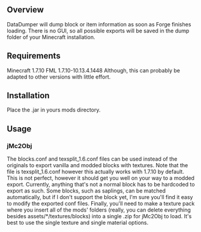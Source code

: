 ## Overview
DataDumper will dump block or item information as soon as Forge finishes loading. There is no GUI, so all possible exports will be saved in the dump folder of your Minecraft installation.

## Requirements
Minecraft 1.7.10
FML 1.7.10-10.13.4.1448
Although, this can probably be adapted to other versions with little effort.

## Installation
Place the .jar in yours mods directory.

## Usage
### jMc2Obj
The blocks.conf and texsplit_1.6.conf files can be used instead of the originals to export vanilla and modded blocks with textures. Note that the file is texsplit_1.6.conf however this actually works with 1.7.10 by default. This is not perfect, however it should get you well on your way to a modded export. Currently, anything that's not a normal block has to be hardcoded to export as such. Some blocks, such as saplings, can be matched automatically, but if I don't support the block yet, I'm sure you'll find it easy to modify the exported conf files. Finally, you'll need to make a texture pack where you insert all of the mods' folders (really, you can delete everything besides assets/*/textures/blocks) into a single .zip for jMc2Obj to load. It's best to use the single texture and single material options.